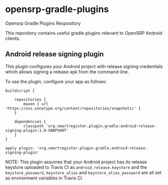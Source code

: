 # opensrp-gradle-plugins
Opensrp Gradle Plugins Respository

This repository contains useful gradle plugins relevant to OpenSRP Android clients.


## Android release signing plugin

This plugin configures your Android project with release signing credentials which allows signing a release apk from the command-line.

To use the plugin, configure your app as follows:

```$xslt
buildscript {

    repositories {
        maven { url 'https://oss.sonatype.org/content/repositories/snapshots/' }
    }
    
    dependencies {
        classpath 'org.smartregister.plugin.gradle:android-release-signing-plugin:1.0-SNAPSHOT'
    }
}

apply plugin: 'org.smartregister.plugin.gradle.android-release-signing-plugin'
```

NOTE: This plugin assumes that your Android project has its release keystore uploaded to Travis CI as `android_release.keystore` and the `keystore_password`, `keystore_alias` and `keystore_alias_password` are all set as environment variables in Travis CI.
